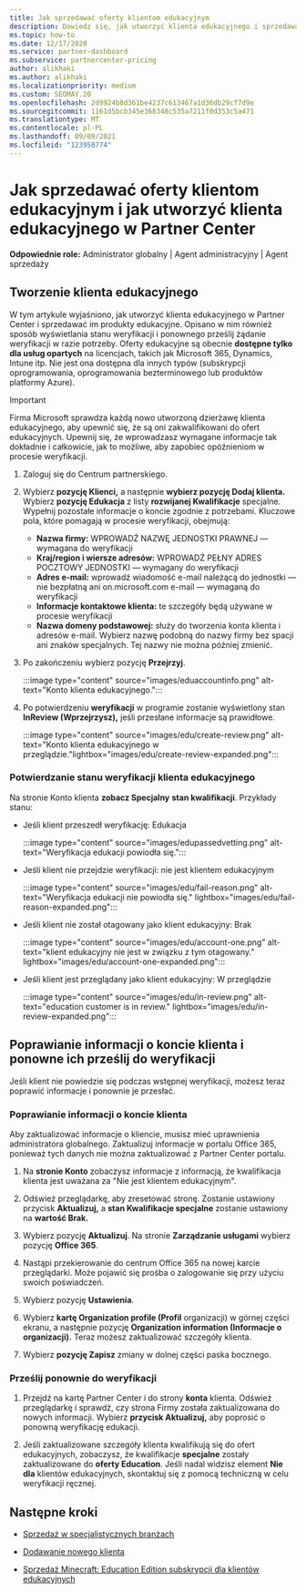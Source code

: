 ```yaml
---
title: Jak sprzedawać oferty klientom edukacyjnym
description: Dowiedz się, jak utworzyć klienta edukacyjnego i sprzedawać im oferty w Partner Center. Obejmuje potwierdzenie stanu weryfikacji dla klienta edukacyjnego.
ms.topic: how-to
ms.date: 12/17/2020
ms.service: partner-dashboard
ms.subservice: partnercenter-pricing
author: alikhaki
ms.author: alikhaki
ms.localizationpriority: medium
ms.custom: SEOMAY.20
ms.openlocfilehash: 2d9924b8d361be4237c613467a1d36db29cf7d9e
ms.sourcegitcommit: 1161d5bcb345e368348c535a7211f0d353c5a471
ms.translationtype: MT
ms.contentlocale: pl-PL
ms.lasthandoff: 09/09/2021
ms.locfileid: "123958774"
---
```

# <a name="how-to-sell-offers-to-education-customers-and-how-to-create-an-education-customer-in-partner-center"></a>Jak sprzedawać oferty klientom edukacyjnym i jak utworzyć klienta edukacyjnego w Partner Center

**Odpowiednie role:** Administrator globalny | Agent administracyjny | Agent sprzedaży

## <a name="create-an-education-customer"></a>Tworzenie klienta edukacyjnego

W tym artykule wyjaśniono, jak utworzyć klienta edukacyjnego w Partner Center i sprzedawać im produkty edukacyjne. Opisano w nim również sposób wyświetlania stanu weryfikacji i ponownego prześlij żądanie weryfikacji w razie potrzeby. Oferty edukacyjne są obecnie **dostępne tylko dla usług opartych** na licencjach, takich jak Microsoft 365, Dynamics, Intune itp. Nie jest ona dostępna dla innych typów (subskrypcji oprogramowania, oprogramowania bezterminowego lub produktów platformy Azure).

> [!IMPORTANT]
> Firma Microsoft sprawdza każdą nowo utworzoną dzierżawę klienta edukacyjnego, aby upewnić się, że są oni zakwalifikowani do ofert edukacyjnych.  Upewnij się, że wprowadzasz wymagane informacje tak dokładnie i całkowicie, jak to możliwe, aby zapobiec opóźnieniom w procesie weryfikacji.

1. Zaloguj się do Centrum partnerskiego.

2. Wybierz **pozycję Klienci,** a następnie **wybierz pozycję Dodaj klienta.** Wybierz **pozycję Edukacja** z listy **rozwijanej Kwalifikacje** specjalne.  Wypełnij pozostałe informacje o koncie zgodnie z potrzebami.  Kluczowe pola, które pomagają w procesie weryfikacji, obejmują:

   - **Nazwa firmy:** WPROWADŹ NAZWĘ JEDNOSTKI PRAWNEJ — wymagana do weryfikacji
   - **Kraj/region i wiersze adresów:** WPROWADŹ PEŁNY ADRES POCZTOWY JEDNOSTKI — wymagany do weryfikacji
   - **Adres e-mail:** wprowadź wiadomość e-mail należącą do jednostki — nie bezpłatną ani on.microsoft.com e-mail — wymaganą do weryfikacji
   - **Informacje kontaktowe klienta:** te szczegóły będą używane w procesie weryfikacji
   - **Nazwa domeny podstawowej:** służy do tworzenia konta klienta i adresów e-mail.  Wybierz nazwę podobną do nazwy firmy bez spacji ani znaków specjalnych.  Tej nazwy nie można później zmienić.

3. Po zakończeniu wybierz pozycję **Przejrzyj**.

   :::image type="content" source="images/eduaccountinfo.png" alt-text="Konto klienta edukacyjnego.":::

4. Po potwierdzeniu **weryfikacji** w programie zostanie wyświetlony stan **InReview (Wprzejrzysz),** jeśli przesłane informacje są prawidłowe. 

    :::image type="content" source="images/edu/create-review.png" alt-text="Konto klienta edukacyjnego w przeglądzie."lightbox="images/edu/create-review-expanded.png":::

### <a name="confirm-your-education-customers-verification-status"></a>Potwierdzanie stanu weryfikacji klienta edukacyjnego

Na stronie Konto klienta **zobacz Specjalny** **stan kwalifikacji**.
Przykłady stanu:

- Jeśli klient przeszedł weryfikację: Edukacja

   :::image type="content" source="images/edupassedvetting.png" alt-text="Weryfikacja edukacji powiodła się.":::

- Jeśli klient nie przejdzie weryfikacji: nie jest klientem edukacyjnym

   :::image type="content" source="images/edu/fail-reason.png" alt-text="Weryfikacja edukacji nie powiodła się." lightbox="images/edu/fail-reason-expanded.png":::

- Jeśli klient nie został otagowany jako klient edukacyjny: Brak

   :::image type="content" source="images/edu/account-one.png" alt-text="klient edukacyjny nie jest w związku z tym otagowany." lightbox="images/edu/account-one-expanded.png":::

- Jeśli klient jest przeglądany jako klient edukacyjny: W przeglądzie

    :::image type="content" source="images/edu/in-review.png" alt-text="education customer is in review." lightbox="images/edu/in-review-expanded.png":::

## <a name="correct-the-customer-account-info-and-resubmit-for-verification"></a>Poprawianie informacji o koncie klienta i ponowne ich prześlij do weryfikacji

Jeśli klient nie powiedzie się podczas wstępnej weryfikacji, możesz teraz poprawić informacje i ponownie je przesłać.

### <a name="correct-the-customer-account-information"></a>Poprawianie informacji o koncie klienta

Aby zaktualizować informacje o kliencie, musisz mieć uprawnienia administratora globalnego. Zaktualizuj informacje w portalu Office 365, ponieważ tych danych nie można zaktualizować z Partner Center portalu.

1. Na **stronie Konto** zobaczysz informacje z informacją, że kwalifikacja klienta jest uważana za "Nie jest klientem edukacyjnym".

2. Odśwież przeglądarkę, aby zresetować stronę. Zostanie ustawiony przycisk **Aktualizuj,** a **stan Kwalifikacje specjalne** zostanie ustawiony na **wartość Brak.**

3. Wybierz pozycję **Aktualizuj**. Na stronie **Zarządzanie usługami** wybierz pozycję **Office 365**.

4. Nastąpi przekierowanie do centrum Office 365 na nowej karcie przeglądarki. Może pojawić się prośba o zalogowanie się przy użyciu swoich poświadczeń.

5. Wybierz pozycję **Ustawienia**.

6. Wybierz **kartę Organization profile (Profil** organizacji) w górnej części ekranu, a następnie pozycję **Organization information (Informacje o organizacji).** Teraz możesz zaktualizować szczegóły klienta.

7. Wybierz **pozycję Zapisz** zmiany w dolnej części paska bocznego.  

### <a name="resubmit-for-verification"></a>Prześlij ponownie do weryfikacji

1. Przejdź na kartę Partner Center i do strony **konta** klienta. Odśwież przeglądarkę i sprawdź, czy strona Firmy została zaktualizowana do nowych informacji. Wybierz **przycisk Aktualizuj,** aby poprosić o ponowną weryfikację edukacji.

2. Jeśli zaktualizowane szczegóły klienta kwalifikują się do ofert edukacyjnych, zobaczysz, że kwalifikacje **specjalne** zostały zaktualizowane do **oferty Education**. Jeśli nadal widzisz element **Nie dla** klientów edukacyjnych, skontaktuj się z pomocą techniczną w celu weryfikacji ręcznej.

## <a name="next-steps"></a>Następne kroki

- [Sprzedaż w specjalistycznych branżach](get-special-pricing-for-offers.md)

- [Dodawanie nowego klienta](add-a-new-customer.md)

- [Sprzedaż Minecraft: Education Edition subskrypcji dla klientów edukacyjnych](minecraft-subscriptions.md)

